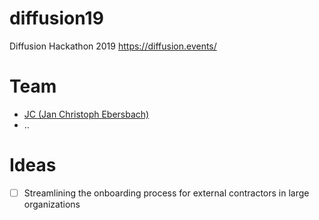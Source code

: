 # diffusion19
Diffusion Hackathon 2019 https://diffusion.events/

# Team

- [JC (Jan Christoph Ebersbach)](https://github.com/jceb/)
- ..

# Ideas

- [ ] Streamlining the onboarding process for external contractors in large organizations
